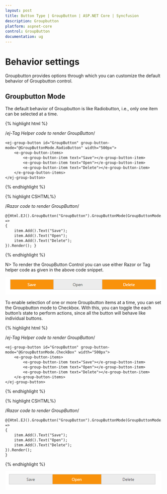 ```yaml
---
layout: post
title: Button Type | GroupButton | ASP.NET Core | Syncfusion
description: Groupbutton
platform: aspnet-core
control: GroupButton
documentation: ug
---
```


# Behavior settings

Groupbutton provides options through which you can customize the default behavior of Groupbutton control.

## Groupbutton Mode

The default behavior of Groupbutton is like Radiobutton, i.e., only one item can be selected at a time.

{% highlight html %}

/*ej-Tag Helper code to render GroupButton*/

    <ej-group-button id="GroupButton" group-button-mode="@GroupButtonMode.RadioButton" width="500px">
        <e-group-button-items>
            <e-group-button-item text="Save"></e-group-button-item>
            <e-group-button-item text="Open"></e-group-button-item>
            <e-group-button-item text="Delete"></e-group-button-item>
        </e-group-button-items>
    </ej-group-button>

{% endhighlight %}

{% highlight CSHTML%}

/*Razor code to render GroupButton*/

    @{Html.EJ().GroupButton("GroupButton").GroupButtonMode(GroupButtonMode.RadioButton).Width("500px").Items(item =>
    {
        item.Add().Text("Save");
        item.Add().Text("Open");
        item.Add().Text("Delete");
    }).Render(); }


{% endhighlight %}

N> To render the GroupButton Control you can use either Razor or Tag helper code as given in the above code snippet.


![](Behavior-Settings_images/Radiobutton.png)


To enable selection of one or more Groupbutton items at a time, you can set the Groupbutton mode to Checkbox. With this, you can toggle the each button’s state to perform actions, since all the button will behave like individual buttons.

{% highlight html %}

/*ej-Tag Helper code to render GroupButton*/

    <ej-group-button id="GroupButton" group-button-mode="@GroupButtonMode.CheckBox" width="500px">
        <e-group-button-items>
            <e-group-button-item text="Save"></e-group-button-item>
            <e-group-button-item text="Open"></e-group-button-item>
            <e-group-button-item text="Delete"></e-group-button-item>
        </e-group-button-items>
    </ej-group-button>
    
{% endhighlight %}

{% highlight CSHTML%}

/*Razor code to render GroupButton*/

    @{Html.EJ().GroupButton("GroupButton").GroupButtonMode(GroupButtonMode.CheckBox).Width("500px").Items(item =>
    {
        item.Add().Text("Save");
        item.Add().Text("Open");
        item.Add().Text("Delete");
    }).Render();
    }


{% endhighlight %}



![](Behavior-Settings_images/Checkbox.png)

